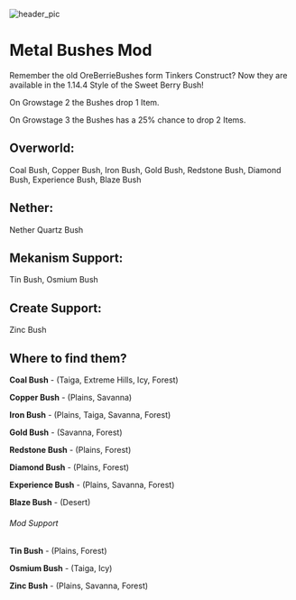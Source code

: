 ![header_pic](https://i.imgur.com/vVMv5nL.png)

# Metal Bushes Mod

Remember the old OreBerrieBushes form Tinkers Construct?
Now they are available in the 1.14.4 Style of the Sweet Berry Bush!

On Growstage 2 the Bushes drop 1 Item. 

On Growstage 3 the Bushes has a 25% chance to drop 2 Items.

## Overworld:

Coal Bush, Copper Bush, Iron Bush, Gold Bush, Redstone Bush, Diamond Bush, Experience Bush, Blaze Bush

## Nether:

Nether Quartz Bush

## Mekanism Support:

Tin Bush, Osmium Bush

## Create Support:

Zinc Bush

## Where to find them?

**Coal Bush** - (Taiga, Extreme Hills, Icy, Forest)

**Copper Bush** - (Plains, Savanna)

**Iron Bush** - (Plains, Taiga, Savanna, Forest)

**Gold Bush** - (Savanna, Forest)

**Redstone Bush** - (Plains, Forest)

**Diamond Bush** - (Plains, Forest)

**Experience Bush** - (Plains, Savanna, Forest)

**Blaze Bush** - (Desert)


###### Mod Support

**Tin Bush** - (Plains, Forest)

**Osmium Bush** - (Taiga, Icy)

**Zinc Bush** - (Plains, Savanna, Forest) 
